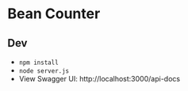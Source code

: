 # Bean Counter

## Dev

- `npm install`
- `node server.js`
- View Swagger UI: http://localhost:3000/api-docs
